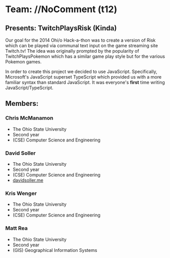 


<h1>Team: //NoComment   (t12)</h1>

<h2>Presents: TwitchPlaysRisk (Kinda)</h2>
<p>Our goal for the 2014 Ohi/o Hack-a-thon was to create a version of Risk which can be played via communal text input on the game streaming site Twitch.tv!  The idea was originally prompted by the popularity of TwitchPlaysPokemon which has a similar game play style but for the various Pokemon games.</p>
<p>In order to create this project we decided to use JavaScript.  Specifically, Microsoft's JavaScript superset TypeScript which provided us with a more familiar syntax than standard JavaScript.  It was everyone's <b>first</b> time writing JavaScript/TypeScript.</p> 

<h2>Members:</h2>
<h3>Chris McManamon</h3>
<ul>
	<li>The Ohio State University</li> 
	<li>Second year</li> 
	<li>(CSE) Computer Science and Engineering</li>
</ul>

<h3>David Soller</h3>
<ul> 
	<li>The Ohio State University</li>
	<li>Second year</li>
	<li>(CSE) Computer Science and Engineering</li> 
	<li><a href="davidsoller.me">davidsoller.me</a></li>
</ul>

<h3>Kris Wenger</h3>
<ul>
	<li>The Ohio State University</li> 
	<li>Second year</li> 
	<li>(CSE) Computer Science and Engineering</li>
</ul>

<h3>Matt Rea</h3>
<ul>
	<li>The Ohio State University</li> 
	<li>Second year</li> 
	<li>(GIS) Geographical Information Systems</li>
</ul>

